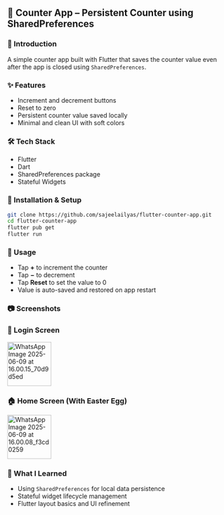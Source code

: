 ## 🔢 Counter App – Persistent Counter using SharedPreferences

### 📌 Introduction

A simple counter app built with Flutter that saves the counter value even after the app is closed using `SharedPreferences`.


### ✨ Features

* Increment and decrement buttons
* Reset to zero
* Persistent counter value saved locally
* Minimal and clean UI with soft colors


### 🛠️ Tech Stack

* Flutter
* Dart
* SharedPreferences package
* Stateful Widgets


### 🧰 Installation & Setup

```bash
git clone https://github.com/sajeelailyas/flutter-counter-app.git  
cd flutter-counter-app  
flutter pub get  
flutter run  
```


### 🚀 Usage

* Tap **+** to increment the counter
* Tap **−** to decrement
* Tap **Reset** to set the value to 0
* Value is auto-saved and restored on app restart


### 📷 Screenshots

### 🔐 Login Screen  
<img src="assets/login.jpg" alt="WhatsApp Image 2025-06-09 at 16.00.15_70d9d5ed" width="100"/>

### 🏠 Home Screen (With Easter Egg)  
<img src="assets/home.jpg" alt="WhatsApp Image 2025-06-09 at 16.00.08_f3cd0259" width="100"/>


### 🧠 What I Learned

* Using `SharedPreferences` for local data persistence
* Stateful widget lifecycle management
* Flutter layout basics and UI refinement




